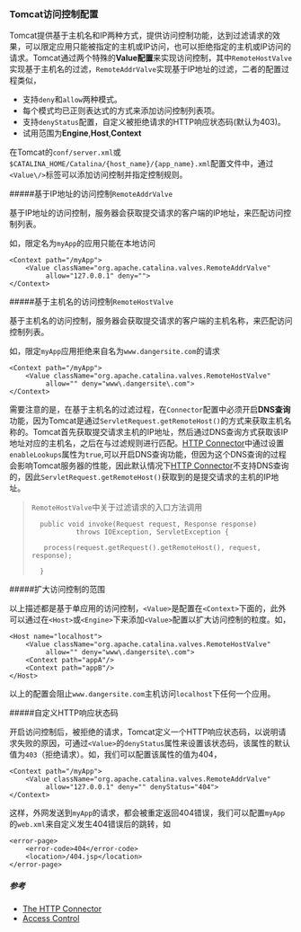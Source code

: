 ### Tomcat访问控制配置

Tomcat提供基于主机名和IP两种方式，提供访问控制功能，达到过滤请求的效果，可以限定应用只能被指定的主机或IP访问，也可以拒绝指定的主机或IP访问的请求。Tomcat通过两个特殊的**Value配置**来实现访问控制，其中`RemoteHostValve`实现基于主机名的过滤，`RemoteAddrValve`实现基于IP地址的过滤，二者的配置过程类似，

+ 支持`deny`和`allow`两种模式。
+ 每个模式均已正则表达式的方式来添加访问控制列表项。
+ 支持`denyStatus`配置，自定义被拒绝请求的HTTP响应状态码(默认为403)。
+ 试用范围为**Engine**,**Host**,**Context**

在Tomcat的`conf/server.xml`或`$CATALINA_HOME/Catalina/{host_name}/{app_name}.xml`配置文件中，通过`<Value\/>`标签可以添加访问控制并指定控制规则。

#####基于IP地址的访问控制`RemoteAddrValve`

基于IP地址的访问控制，服务器会获取提交请求的客户端的IP地址，来匹配访问控制列表。

如，限定名为`myApp`的应用只能在本地访问

	<Context path="/myApp">
		<Value className="org.apache.catalina.valves.RemoteAddrValve"
        	 allow="127.0.0.1" deny="">
	</Context>

#####基于主机名的访问控制`RemoteHostValve`

基于主机名的访问控制，服务器会获取提交请求的客户端的主机名称，来匹配访问控制列表。

如，限定`myApp`应用拒绝来自名为`www.dangersite.com`的请求

	<Context path="/myApp">
		<Value className="org.apache.catalina.valves.RemoteHostValve"
        	 allow="" deny="www\.dangersite\.com">
	</Context>

需要注意的是，在基于主机名的过滤过程，在`Connector`配置中必须开启**DNS查询**功能，因为Tomcat是通过`ServletRequest.getRemoteHost()`的方式来获取主机名称的。Tomcat首先获取提交请求主机的IP地址，然后通过DNS查询方式获取该IP地址对应的主机名，之后在与过滤规则进行匹配。[HTTP Connector][ref-2]中通过设置`enableLookups`属性为`true`,可以开启DNS查询功能，但因为这个DNS查询的过程会影响Tomcat服务器的性能，因此默认情况下[HTTP Connector][ref-2]不支持DNS查询的，因此`ServletRequest.getRemoteHost()`获取到的是提交请求的主机的IP地址。

>
> `RemoteHostValve`中关于过滤请求的入口方法调用
> 
> 		public void invoke(Request request, Response response)
>   		     throws IOException, ServletException {
>
>        process(request.getRequest().getRemoteHost(), request, response);
>
>   	}
>   	

#####扩大访问控制的范围

以上描述都是基于单应用的访问控制，`<Value>`是配置在`<Context>`下面的，此外可以通过在`<Host>`或`<Engine>`下来添加`<Value>`配置以扩大访问控制的粒度。如，

	<Host name="localhost">
		<Value className="org.apache.catalina.valves.RemoteHostValve"
        	 allow="" deny="www\.dangersite\.com">
       	<Context path="appA"/>
       	<Context path="appB"/>
	</Host>

以上的配置会阻止`www.dangersite.com`主机访问`localhost`下任何一个应用。


#####自定义HTTP响应状态码

开启访问控制后，被拒绝的请求，Tomcat定义一个HTTP响应状态码，以说明请求失败的原因，可通过`<Value>`的`denyStatus`属性来设置该状态码，该属性的默认值为`403`（拒绝请求）。如，我们可以配置该属性的值为404，

	<Context path="/myApp">
		<Value className="org.apache.catalina.valves.RemoteAddrValve"
        	 allow="127.0.0.1" deny="" denyStatus="404">
	</Context>

这样，外网发送到`myApp`的请求，都会被重定返回404错误，我们可以配置`myApp`的`web.xml`来自定义发生404错误后的跳转，如

	<error-page>
	  	<error-code>404</error-code>
	  	<location>/404.jsp</location>
	</error-page>

##### 参考

+ [The HTTP Connector][ref-2]
+ [Access Control][ref-1]

[ref-1]: http://tomcat.apache.org/tomcat-7.0-doc/config/valve.html#Access_Control
[ref-2]: http://tomcat.apache.org/tomcat-7.0-doc/config/http.html
